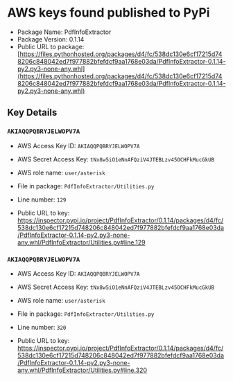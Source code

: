 # AWS keys found published to PyPi

* Package Name: PdfInfoExtractor
* Package Version: 0.1.14
* Public URL to package: [https://files.pythonhosted.org/packages/d4/fc/538dc130e6cf17215d748206c848042ed7f977882bfefdcf9aa1768e03da/PdfInfoExtractor-0.1.14-py2.py3-none-any.whl](https://files.pythonhosted.org/packages/d4/fc/538dc130e6cf17215d748206c848042ed7f977882bfefdcf9aa1768e03da/PdfInfoExtractor-0.1.14-py2.py3-none-any.whl)

## Key Details

### `AKIAQQPQBRYJELWOPV7A`

* AWS Access Key ID: `AKIAQQPQBRYJELWOPV7A`
* AWS Secret Access Key: `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` 
* AWS role name: `user/asterisk`
* File in package: `PdfInfoExtractor/Utilities.py`
* Line number: `129`

* Public URL to key: https://inspector.pypi.io/project/PdfInfoExtractor/0.1.14/packages/d4/fc/538dc130e6cf17215d748206c848042ed7f977882bfefdcf9aa1768e03da/PdfInfoExtractor-0.1.14-py2.py3-none-any.whl/PdfInfoExtractor/Utilities.py#line.129



### `AKIAQQPQBRYJELWOPV7A`

* AWS Access Key ID: `AKIAQQPQBRYJELWOPV7A`
* AWS Secret Access Key: `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` 
* AWS role name: `user/asterisk`
* File in package: `PdfInfoExtractor/Utilities.py`
* Line number: `320`

* Public URL to key: https://inspector.pypi.io/project/PdfInfoExtractor/0.1.14/packages/d4/fc/538dc130e6cf17215d748206c848042ed7f977882bfefdcf9aa1768e03da/PdfInfoExtractor-0.1.14-py2.py3-none-any.whl/PdfInfoExtractor/Utilities.py#line.320


